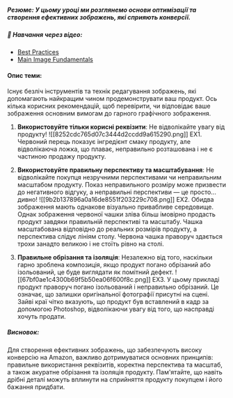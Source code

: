 ##### **Резюме**: У цьому уроці ми розглянемо основи оптимізації та створення ефективних зображень, які сприяють конверсії.

##### 🎥 **Навчання через відео**:
- [Best Practices](https://www.youtube.com/watch?v=Nm424AapsAg&t)
- [Main Image Fundamentals](https://www.youtube.com/watch?v=I0EaBfH7kZg)
#### Опис теми:
Існує безліч інструментів та технік редагування зображень, які допомагають найкращим чином продемонструвати ваш продукт. Ось кілька корисних рекомендацій, щоб перевірити, чи відповідає ваше зображення основним вимогам до гарного графічного зображення.

1. **Використовуйте тільки корисні реквізити**: Не відволікайте увагу від продукту! 
![[8252cdc765d07c3444d2ccdd9a615290.png]] EX1. Червоний перець показує інгредієнт смаку продукту, але відволікаюча ложка, що плаває, неправильно розташована і не є частиною продажу продукту.
    
2. **Використовуйте правильну перспективу та масштабування**: Не відволікайте покупця незручними перспективами чи неправильним масштабом продукту. Показ неправильного розміру може призвести до негативного відгуку, а неправильні перспективи — це просто... дивно! 
![[9b2b137896a0a16de8551f203229c708.png]] EX2. Обидва зображення мають однакове візуально привабливе середовище. Однак зображення червоної чашки зліва більш імовірно продасть продукт завдяки правильній перспективі та масштабу. Чашка масштабована відповідно до реальних розмірів продукту, а перспектива слідує лініям столу. Червона чашка праворуч здається трохи занадто великою і не стоїть рівно на столі.

3. **Правильне обрізання та ізоляція**: Незалежно від того, наскільки гарно зроблена композиція, якщо продукт погано обрізаний або ізольований, це буде виглядати як помітний дефект. 
![[67bf0ae1c4300b69f5b50ea06f600f8c.png]] EX3. У цьому прикладі продукт праворуч погано ізольований і неправильно обрізаний. Це означає, що залишки оригінальної фотографії присутні на сцені. Зайві краї чітко вказують, що продукт був вставлений в кадр за допомогою Photoshop, відволікаючи увагу від того, що насправді хочуть продати.
##### **Висновок**:
Для створення ефективних зображень, що забезпечують високу конверсію на Amazon, важливо дотримуватися основних принципів: правильне використання реквізитів, коректна перспектива та масштаб, а також акуратне обрізання та ізоляція продукту. Пам'ятайте, що навіть дрібні деталі можуть вплинути на сприйняття продукту покупцем і його бажання придбати.